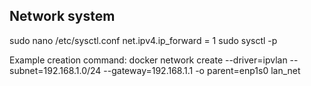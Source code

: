 ## Network system

sudo nano /etc/sysctl.conf
net.ipv4.ip_forward = 1
sudo sysctl -p

Example creation command:
docker network create --driver=ipvlan --subnet=192.168.1.0/24 --gateway=192.168.1.1 -o parent=enp1s0 lan_net